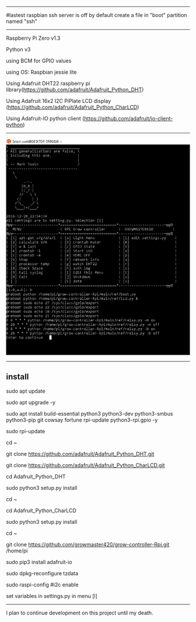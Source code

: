 
***********************************************************************************

#lastest raspbian ssh server is off by default
create a file in "boot" partition named "ssh"

************************************************************************************

Raspberry Pi Zero v1.3

Python v3

using BCM for GPIO values

using OS: Raspbian jessie lite

Using Adafruit DHT22 raspberry pi library(https://github.com/adafruit/Adafruit_Python_DHT) 

Using Adafruit 16x2 I2C PiPlate LCD display (https://github.com/adafruit/Adafruit_Python_CharLCD)

Using Adafruit-IO python client (https://github.com/adafruit/io-client-python)

***************************************************************************************
![Menu](/main/test/git-assets/menu.PNG)
***************************************************************************************
## install
  sudo apt update
  
  sudo apt upgrade -y
  
  sudo apt install build-essential python3 python3-dev python3-smbus python3-pip git cowsay fortune rpi-update python3-rpi.gpio
 -y
  
  sudo rpi-update
  
  cd ~
  
  git clone https://github.com/adafruit/Adafruit_Python_DHT.git
  
  git clone https://github.com/adafruit/Adafruit_Python_CharLCD.git
  
  cd Adafruit_Python_DHT
  
  sudo python3 setup.py install 
  
  cd ~
  
  cd Adafruit_Python_CharLCD
  
  sudo python3 setup.py install 
  
  cd ~
  
  git clone https://github.com/growmaster420/grow-controller-Rpi.git /home/pi
  
  sudo pip3 install adafruit-io
  
  sudo dpkg-reconfigure tzdata
    
  sudo raspi-config #i2c enable
  
set variables in settings.py in menu [l]

*************************************

I plan to continue development on this project until my death.
